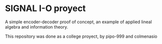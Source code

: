 # SIGNAL I-O proyect

A simple encoder-decoder proof of concept, an example of applied lineal algebra and information theory.

This repository was done as a college proyect, by pipo-999 and colmenasio
